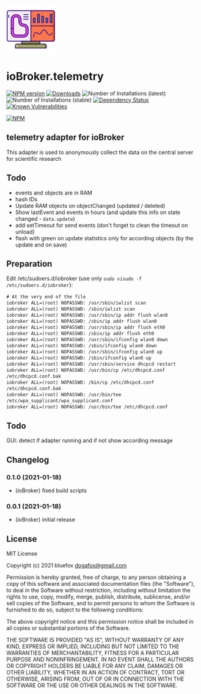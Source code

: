 ![Logo](admin/telemetry.png)
# ioBroker.telemetry

[![NPM version](http://img.shields.io/npm/v/iobroker.telemetry.svg)](https://www.npmjs.com/package/iobroker.telemetry)
[![Downloads](https://img.shields.io/npm/dm/iobroker.telemetry.svg)](https://www.npmjs.com/package/iobroker.telemetry)
![Number of Installations (latest)](http://iobroker.live/badges/telemetry-installed.svg)
![Number of Installations (stable)](http://iobroker.live/badges/telemetry-stable.svg)
[![Dependency Status](https://img.shields.io/david/ioBroker/iobroker.telemetry.svg)](https://david-dm.org/ioBroker/iobroker.telemetry)
[![Known Vulnerabilities](https://snyk.io/test/github/ioBroker/ioBroker.telemetry/badge.svg)](https://snyk.io/test/github/ioBroker/ioBroker.telemetry)

[![NPM](https://nodei.co/npm/iobroker.telemetry.png?downloads=true)](https://nodei.co/npm/iobroker.telemetry/)

## telemetry adapter for ioBroker

This adapter is used to anonymously collect the data on the central server for scientific research

## Todo
- events and objects are in RAM
- hash IDs
- Update RAM objects on objectChanged (updated / deleted)
- Show lastEvent and events in hours (and update this info on state changed - `data.update`)
- add setTimeout for send events (don't forget to clean the timeout on unload)
- flash with green on update statistics only for according objects (by the update and on save)

## Preparation
Edit /etc/sudoers.d/iobroker (use only `sudo visudo -f /etc/sudoers.d/iobroker`):
```
# At the very end of the file
iobroker ALL=(root) NOPASSWD: /usr/sbin/iwlist scan
iobroker ALL=(root) NOPASSWD: /sbin/iwlist scan
iobroker ALL=(root) NOPASSWD: /usr/sbin/ip addr flush wlan0
iobroker ALL=(root) NOPASSWD: /sbin/ip addr flush wlan0
iobroker ALL=(root) NOPASSWD: /usr/sbin/ip addr flush eth0
iobroker ALL=(root) NOPASSWD: /sbin/ip addr flush eth0
iobroker ALL=(root) NOPASSWD: /usr/sbin/ifconfig wlan0 down
iobroker ALL=(root) NOPASSWD: /sbin/ifconfig wlan0 down
iobroker ALL=(root) NOPASSWD: /usr/sbin/ifconfig wlan0 up
iobroker ALL=(root) NOPASSWD: /sbin/ifconfig wlan0 up
iobroker ALL=(root) NOPASSWD: /usr/sbin/service dhcpcd restart
iobroker ALL=(root) NOPASSWD: /usr/bin/cp /etc/dhcpcd.conf /etc/dhcpcd.conf.bak
iobroker ALL=(root) NOPASSWD: /bin/cp /etc/dhcpcd.conf /etc/dhcpcd.conf.bak
iobroker ALL=(root) NOPASSWD: /usr/bin/tee /etc/wpa_supplicant/wpa_supplicant.conf
iobroker ALL=(root) NOPASSWD: /usr/bin/tee /etc/dhcpcd.conf
```


## Todo
GUI: detect if adapter running and if not show according message

## Changelog
### 0.1.0 (2021-01-18)
* (ioBroker) fixed build scripts

### 0.0.1 (2021-01-18)
* (ioBroker) initial release

## License
MIT License

Copyright (c) 2021 bluefox <dogafox@gmail.com>

Permission is hereby granted, free of charge, to any person obtaining a copy
of this software and associated documentation files (the "Software"), to deal
in the Software without restriction, including without limitation the rights
to use, copy, modify, merge, publish, distribute, sublicense, and/or sell
copies of the Software, and to permit persons to whom the Software is
furnished to do so, subject to the following conditions:

The above copyright notice and this permission notice shall be included in all
copies or substantial portions of the Software.

THE SOFTWARE IS PROVIDED "AS IS", WITHOUT WARRANTY OF ANY KIND, EXPRESS OR
IMPLIED, INCLUDING BUT NOT LIMITED TO THE WARRANTIES OF MERCHANTABILITY,
FITNESS FOR A PARTICULAR PURPOSE AND NONINFRINGEMENT. IN NO EVENT SHALL THE
AUTHORS OR COPYRIGHT HOLDERS BE LIABLE FOR ANY CLAIM, DAMAGES OR OTHER
LIABILITY, WHETHER IN AN ACTION OF CONTRACT, TORT OR OTHERWISE, ARISING FROM,
OUT OF OR IN CONNECTION WITH THE SOFTWARE OR THE USE OR OTHER DEALINGS IN THE
SOFTWARE.
